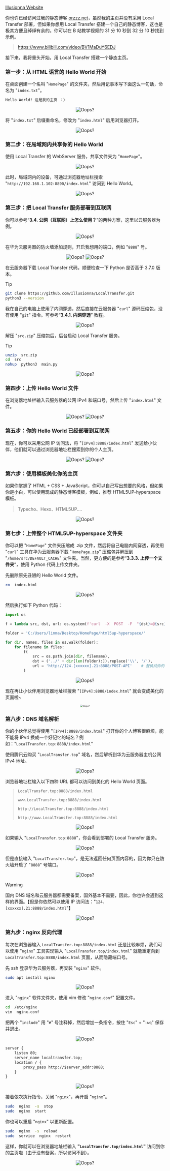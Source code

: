[Illusionna Website](https://www.orzzz.net ':include :type=iframe width=100% height=400px')

你也许已经访问过我的静态博客 [orzzz.net](https://www.orzzz.net)，虽然我的主页并没有采用 Local Transfer 部署，但如果你想用 Local Transfer 搭建一个自己的静态博客，这也是极其方便且绰绰有余的。你可以在 B 站教学视频的 31 分 10 秒到 32 分 10 秒找到示例。

> https://www.bilibili.com/video/BV1MaDuY6EDJ

接下来，我将重头开始，用 Local Transfer 搭建一个静态主页。

### 第一步：从 HTML 语言的 Hello World 开始

在桌面创建一个名叫 "`HomePage`" 的文件夹，然后用记事本写下面这么一句话，命名为 "`index.txt`"。

```txt
Hello World! 这是我的主页 ：）
```

<div style="text-align: center;">
    <img src="../assets/img/HelloWorld.png" style="zoom:100%;" alt="Oops?">
</div>

将 "`index.txt`" 后缀重命名，修改为 "`index.html`" 后用浏览器打开。

<div style="text-align: center;">
    <img src="../assets/img/HTML-HelloWorld.png" style="zoom:100%;" alt="Oops?">
</div>

### 第二步：在局域网内共享你的 Hello World

使用 Local Transfer 的 WebServer 服务，共享文件夹为 "`HomePage`"。

<div style="text-align: center;">
    <img src="../assets/img/Server.png" style="zoom:100%;" alt="Oops?">
</div>

此时，局域网内的设备，可通过浏览器地址栏搜索 "`http://192.168.1.102:8890/index.html`" 访问到 Hello World。

<div style="text-align: center;">
    <img src="../assets/img/iPhone.png" style="zoom:100%;" alt="Oops?">
</div>

### 第三步：把 Local Transfer 服务部署到互联网

你可以参考“**3.4. 公网（互联网）上怎么使用？**”的两种方案，这里以云服务器为例。

<div style="text-align: center;">
    <img src="../assets/img/Huawei.png" style="zoom:100%;" alt="Oops?">
</div>

在华为云服务器的防火墙添加规则，开启我想用的端口，例如 "`8888`" 号。

<div style="text-align: center;">
    <img src="../assets/img/Firewall.png" style="zoom:100%;" alt="Oops?">
    <img src="../assets/img/8888.png" style="zoom:100%;" alt="Oops?">
</div>

在云服务器下载 Local Transfer 代码，顺便检查一下 Python 是否高于 3.7.0 版本。

> [!TIP]
> ```Bash
> git clone https://github.com/Illusionna/LocalTransfer.git
> python3 --version
> ```

我在自己的电脑上使用了内网穿透，然后直接在云服务器 "`curl`" 源码压缩包，没有使用 "`git`" 指令。可参考“**3.4.1. 内网穿透**” 教程。

<div style="text-align: center;">
    <img src="../assets/img/curl.png" style="zoom:100%;" alt="Oops?">
</div>

解压 "`src.zip`" 压缩包后，后台启动 Local Transfer 服务。

> [!TIP]
> ```Bash
> unzip  src.zip
> cd  src
> nohup  python3  main.py
> ```

<div style="text-align: center;">
    <img src="../assets/img/nohup.png" style="zoom:100%;" alt="Oops?">
</div>

### 第四步：上传 Hello World 文件

在浏览器地址栏输入云服务器的公网 IPv4 和端口号，然后上传 "`index.html`" 文件。

<div style="text-align: center;">
    <img src="../assets/img/IPv4.png" style="zoom:100%;" alt="Oops?">
    <img src="../assets/img/upload.png" style="zoom:100%;" alt="Oops?">
</div>

### 第五步：你的 Hello World 已经部署到互联网

现在，你可以采用公网 IP 访问法，将 "`[IPv4]:8888/index.html`" 发送给小伙伴，他们就可以通过浏览器地址栏搜索到你的个人主页。

<div style="text-align: center;">
    <img src="../assets/img/web.jpeg" style="zoom:100%;" alt="Oops?">
    <img src="../assets/img/see.jpeg" style="zoom:100%;" alt="Oops?">
</div>

### 第六步：使用模板美化你的主页

如果你掌握了 HTML + CSS + JavaScript，你可以自己写出想要的风格，但如果你是小白，可以使用现成的静态博客模板，例如，推荐 HTML5UP-hyperspace 模板。

> Typecho、Hexo、HTML5UP....

<div style="text-align: center;">
    <img src="../assets/img/template.png" style="zoom:100%;" alt="Oops?">
</div>

### 第七步：上传整个 HTML5UP-hyperspace 文件夹

你可以把 "`HomePage`" 文件夹压缩成 .zip 文件，然后将自己电脑内网穿透，再使用 "`curl`" 工具在华为云服务器下载 "`HomePage.zip`" 压缩包并解压到 "`/home/src/DEFAULT_CACHE`" 文件夹。当然，更方便的是参考“**3.3.3. 上传一个文件夹**”，使用 Python 代码上传文件夹。

先删除原先丑陋的 Hello World 文件。

```Bash
rm  index.html
```

<div style="text-align: center;">
    <img src="../assets/img/rm.png" style="zoom:100%;" alt="Oops?">
</div>

然后执行如下 Python 代码：

```python
import os

f = lambda src, dst, url: os.system(f'curl  -X  POST  -F  "{dst}=@{src}"  {url}')

folder = 'C:/Users/linma/Desktop/HomePage/html5up-hyperspace/'

for dir, names, files in os.walk(folder):
    for filename in files:
        f(
            src = os.path.join(dir, filename),
            dst = ('../' + dir[len(folder):]).replace('\\', '/'),
            url = 'http://124.[xxxxxx].21:8888/POST-API'    # 替换成你的云服务器公网 IPv4 地址.
        )
```

<div style="text-align: center;">
    <img src="../assets/img/public.png" style="zoom:100%;" alt="Oops?">
</div>

现在再让小伙伴用浏览器地址栏搜索 "`[IPv4]:8888/index.html`" 就会变成美化的页面啦~

<div style="text-align: center;">
    <img src="../assets/img/aesthetic.png" style="zoom:50%;" alt="Oops?">
</div>

### 第八步：DNS 域名解析

你的小伙伴总觉得使用 "`[IPv4]:8888/index.html`" 打开你的个人博客很麻烦，能不能将 IPv4 换成一个好记忆的域名？例如："`LocalTransfer.top:8888/index.html`"

使用腾讯云购买 "`LocalTransfer.top`" 域名，然后解析到华为云服务器主机公网 IPv4 地址。

<div style="text-align: center;">
    <img src="../assets/img/DNS.png" style="zoom:100%;" alt="Oops?">
</div>

浏览器地址栏输入以下四种 URL 都可以访问到美化的 Hello World 页面。

> `LocalTransfer.top:8888/index.html`
>
> `www.LocalTransfer.top:8888/index.html`
>
> `http://LocalTransfer.top:8888/index.html`
>
> `http://www.LocalTransfer.top:8888/index.html`

<div style="text-align: center;">
    <img src="../assets/img/DNS-Parse.png" style="zoom:100%;" alt="Oops?">
</div>

如果输入 "`LocalTransfer.top:8888`"，你会看到部署的 Local Transfer 服务。

<div style="text-align: center;">
    <img src="../assets/img/LocalTransfer.png" style="zoom:100%;" alt="Oops?">
</div>

但是直接输入 "`LocalTransfer.top`"，是无法返回任何页面内容的，因为你只在防火墙开启了 "`8888`" 号端口。

<div style="text-align: center;">
    <img src="../assets/img/unexpected.png" style="zoom:100%;" alt="Oops?">
</div>

> [!WARNING]
> 国内 DNS 域名和云服务器都需要备案，国外基本不需要，因此，你也许会遇到这样的界面。【但是你依然可以使用 IP 访问法："`124.[xxxxxx].21:8888/index.html`"】

<div style="text-align: center;">
    <img src="../assets/img/record.png" style="zoom:100%;" alt="Oops?">
</div>

### 第九步：nginx 反向代理

每次在浏览器输入 `LocalTransfer.top:8888/index.html` 还是比较麻烦，我们可以使用 "`nginx`" 工具实现输入 "`LocalTransfer.top/index.html`" 就能重定向到 `LocalTransfer.top:8888/index.html` 页面，从而隐藏端口号。

先 ssh 登录华为云服务器，再安装 "`nginx`" 软件。

```Bash
sudo apt install nginx
```

<div style="text-align: center;">
    <img src="../assets/img/nginx.png" style="zoom:100%;" alt="Oops?">
</div>

进入 "`nginx`" 软件文件夹，使用 vim 修改 "`nginx.conf`" 配置文件。

```Bash
cd  /etc/nginx
vim  nginx.conf
```

把两个 "`include`" 用 "`#`" 号注释掉，然后增加一条指令，按住 "`Esc`" + "`:wq`" 保存并退出。

<div style="text-align: center;">
    <img src="../assets/img/old.png" style="zoom:100%;" alt="Oops?">
</div>

```txt
server {
    listen 80;
    server_name localtransfer.top;
    location / {
        proxy_pass http://$server_addr:8888;
    }
}
```

<div style="text-align: center;">
    <img src="../assets/img/new.png" style="zoom:100%;" alt="Oops?">
</div>

接着依次执行指令，关闭 "`nginx`"，再开启 "`nginx`"。

```Bash
sudo  nginx  -s  stop
sudo  nginx  start
```

你也可以重启 "`nginx`" 以更新配置。

```Bash
sudo  nginx  -s  reload
sudo  service  nginx  restart
```

这样，你就可以在浏览器地址栏输入 **"`LocalTransfer.top/index.html`"** 访问到你的主页啦（由于没有备案，所以访问不到）。

<div style="text-align: center;">
    <img src="../assets/img/OK.png" style="zoom:100%;" alt="Oops?">
</div>